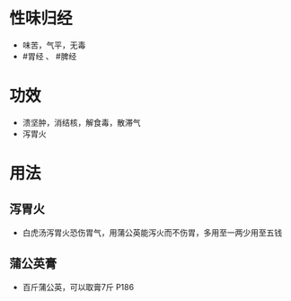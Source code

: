 # 性味归经
- 味苦，气平，无毒
-  #胃经 、 #脾经 
# 功效
- 溃坚肿，消结核，解食毒，散滞气
- 泻胃火
# 用法
## 泻胃火
- 白虎汤泻胃火恐伤胃气，用蒲公英能泻火而不伤胃，多用至一两少用至五钱
## 蒲公英膏
- 百斤蒲公英，可以取膏7斤 P186